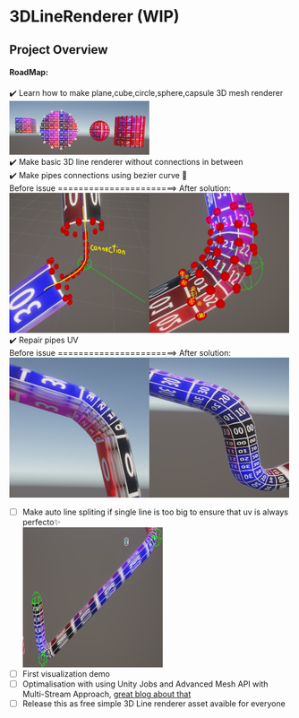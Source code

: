 # 3DLineRenderer (WIP)
## Project Overview  <br>
#### RoadMap:
:heavy_check_mark: Learn how to make plane,cube,circle,sphere,capsule 3D mesh renderer <br>
<img src="ReadmeAssets/Primitive3DShapes.png" width=250><br>
:heavy_check_mark: Make basic 3D line renderer without connections in between <br>
:heavy_check_mark: Make pipes connections using bezier curve 🤔<br>
Before issue =======================> After solution:<br>
<img src="ReadmeAssets/pipesConnections.png" width=250 height=250 align='left'>
<img src="ReadmeAssets/pipesConnectionsSolution.png" width=250 height=250> <br>
:heavy_check_mark: Repair pipes UV<br>
Before issue =======================> After solution:<br>
<img src="ReadmeAssets/uvIssue.png" width=250 height=250 align='left'>
<img src="ReadmeAssets/uvIssueSolved.png" width=250 height=250> <br>
- [ ] Make auto line spliting if single line is too big to ensure that uv is always perfecto✨<br>
<img src="ReadmeAssets/autolineSpliting.png" width=250 height=250><br>
- [ ] First visualization demo<br>
- [ ] Optimalisation with using Unity Jobs and Advanced Mesh API with Multi-Stream Approach, <a href="https://catlikecoding.com/unity/tutorials/procedural-meshes/creating-a-mesh/">great blog about that</a><br>
- [ ] Release this as free simple 3D Line renderer asset avaible for everyone <br>
